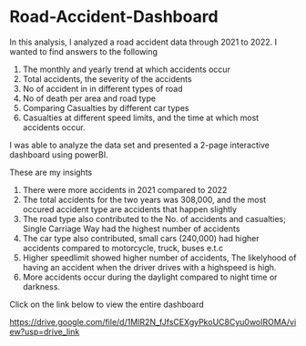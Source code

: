 # Road-Accident-Dashboard
In this analysis, I analyzed a road accident data through 2021 to 2022. I wanted to find answers to the following
1. The monthly and yearly trend at which accidents occur
2. Total accidents, the severity of the accidents
3. No of accident in in different types of road
4. No of death per area and road type
5. Comparing Casualties by different car types
6. Casualties at different speed limits, and the time at which most accidents occur.

I was able to analyze the data set and presented a 2-page interactive dashboard using powerBI.

These are my insights
1. There were more accidents in 2021 compared to 2022
2. The total accidents for the two years was 308,000, and the most occured accident type are accidents that happen slightly
3. The road type also contributed to the No. of accidents and casualties; Single Carriage Way had the highest number of accidents
4. The car type also contributed, small cars (240,000) had higher accidents compared to motorcycle, truck, buses e.t.c
5. Higher speedlimit showed higher number of accidents, The likelyhood of having an accident when the driver drives with a highspeed is high.
6. More accidents occur during the daylight compared to night time or darkness.

Click on the link below to view the entire dashboard

https://drive.google.com/file/d/1MIR2N_fJfsCEXgyPkoUC8Cyu0woIROMA/view?usp=drive_link
